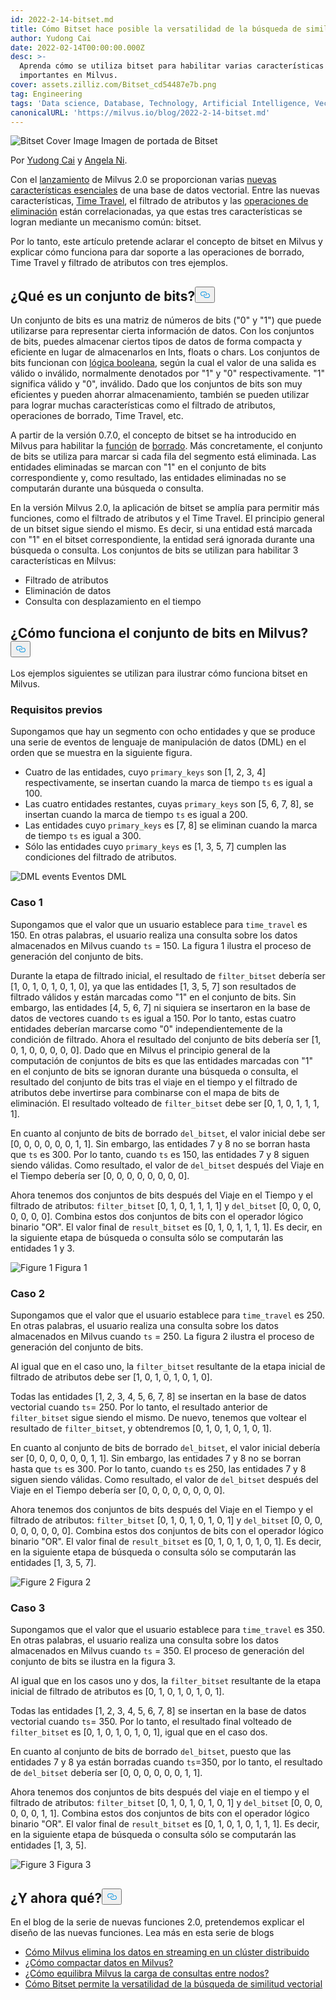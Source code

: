 ```yaml
---
id: 2022-2-14-bitset.md
title: Cómo Bitset hace posible la versatilidad de la búsqueda de similitud vectorial
author: Yudong Cai
date: 2022-02-14T00:00:00.000Z
desc: >-
  Aprenda cómo se utiliza bitset para habilitar varias características
  importantes en Milvus.
cover: assets.zilliz.com/Bitset_cd54487e7b.png
tag: Engineering
tags: 'Data science, Database, Technology, Artificial Intelligence, Vector Management'
canonicalURL: 'https://milvus.io/blog/2022-2-14-bitset.md'
---
```

<p>
  
   <span class="img-wrapper"> <img translate="no" src="https://assets.zilliz.com/Bitset_cd54487e7b.png" alt="Bitset Cover Image" class="doc-image" id="bitset-cover-image" />
   </span> <span class="img-wrapper"> <span>Imagen de portada de Bitset</span> </span></p>
<p>Por <a href="https://github.com/cydrain">Yudong Cai</a> y <a href="https://www.linkedin.com/in/yiyun-n-2aa713163/">Angela Ni</a>.</p>
<p>Con el <a href="https://milvus.io/blog/2022-1-25-annoucing-general-availability-of-milvus-2-0.md">lanzamiento</a> de Milvus 2.0 se proporcionan varias <a href="https://milvus.io/blog/2022-1-27-milvus-2-0-a-glimpse-at-new-features.md">nuevas características esenciales</a> de una base de datos vectorial. Entre las nuevas características, <a href="https://milvus.io/docs/v2.0.x/timetravel_ref.md">Time Travel</a>, el filtrado de atributos y las <a href="https://milvus.io/blog/2022-02-07-how-milvus-deletes-streaming-data-in-distributed-cluster.md">operaciones de eliminación</a> están correlacionadas, ya que estas tres características se logran mediante un mecanismo común: bitset.</p>
<p>Por lo tanto, este artículo pretende aclarar el concepto de bitset en Milvus y explicar cómo funciona para dar soporte a las operaciones de borrado, Time Travel y filtrado de atributos con tres ejemplos.</p>
<h2 id="What-is-bitset" class="common-anchor-header">¿Qué es un conjunto de bits?<button data-href="#What-is-bitset" class="anchor-icon" translate="no">
      <svg translate="no"
        aria-hidden="true"
        focusable="false"
        height="20"
        version="1.1"
        viewBox="0 0 16 16"
        width="16"
      >
        <path
          fill="#0092E4"
          fill-rule="evenodd"
          d="M4 9h1v1H4c-1.5 0-3-1.69-3-3.5S2.55 3 4 3h4c1.45 0 3 1.69 3 3.5 0 1.41-.91 2.72-2 3.25V8.59c.58-.45 1-1.27 1-2.09C10 5.22 8.98 4 8 4H4c-.98 0-2 1.22-2 2.5S3 9 4 9zm9-3h-1v1h1c1 0 2 1.22 2 2.5S13.98 12 13 12H9c-.98 0-2-1.22-2-2.5 0-.83.42-1.64 1-2.09V6.25c-1.09.53-2 1.84-2 3.25C6 11.31 7.55 13 9 13h4c1.45 0 3-1.69 3-3.5S14.5 6 13 6z"
        ></path>
      </svg>
    </button></h2><p>Un conjunto de bits es una matriz de números de bits ("0" y "1") que puede utilizarse para representar cierta información de datos. Con los conjuntos de bits, puedes almacenar ciertos tipos de datos de forma compacta y eficiente en lugar de almacenarlos en Ints, floats o chars. Los conjuntos de bits funcionan con <a href="https://milvus.io/docs/v2.0.x/boolean.md">lógica booleana</a>, según la cual el valor de una salida es válido o inválido, normalmente denotados por "1" y "0" respectivamente. "1" significa válido y "0", inválido. Dado que los conjuntos de bits son muy eficientes y pueden ahorrar almacenamiento, también se pueden utilizar para lograr muchas características como el filtrado de atributos, operaciones de borrado, Time Travel, etc.</p>
<p>A partir de la versión 0.7.0, el concepto de bitset se ha introducido en Milvus para habilitar la <a href="https://milvus.io/blog/deleting-data-in-milvus.md">función</a> de <a href="https://milvus.io/blog/deleting-data-in-milvus.md">borrado</a>. Más concretamente, el conjunto de bits se utiliza para marcar si cada fila del segmento está eliminada. Las entidades eliminadas se marcan con "1" en el conjunto de bits correspondiente y, como resultado, las entidades eliminadas no se computarán durante una búsqueda o consulta.</p>
<p>En la versión Milvus 2.0, la aplicación de bitset se amplía para permitir más funciones, como el filtrado de atributos y el Time Travel. El principio general de un bitset sigue siendo el mismo. Es decir, si una entidad está marcada con "1" en el bitset correspondiente, la entidad será ignorada durante una búsqueda o consulta. Los conjuntos de bits se utilizan para habilitar 3 características en Milvus:</p>
<ul>
<li>Filtrado de atributos</li>
<li>Eliminación de datos</li>
<li>Consulta con desplazamiento en el tiempo</li>
</ul>
<h2 id="How-does-bitset-work-in-Milvus" class="common-anchor-header">¿Cómo funciona el conjunto de bits en Milvus?<button data-href="#How-does-bitset-work-in-Milvus" class="anchor-icon" translate="no">
      <svg translate="no"
        aria-hidden="true"
        focusable="false"
        height="20"
        version="1.1"
        viewBox="0 0 16 16"
        width="16"
      >
        <path
          fill="#0092E4"
          fill-rule="evenodd"
          d="M4 9h1v1H4c-1.5 0-3-1.69-3-3.5S2.55 3 4 3h4c1.45 0 3 1.69 3 3.5 0 1.41-.91 2.72-2 3.25V8.59c.58-.45 1-1.27 1-2.09C10 5.22 8.98 4 8 4H4c-.98 0-2 1.22-2 2.5S3 9 4 9zm9-3h-1v1h1c1 0 2 1.22 2 2.5S13.98 12 13 12H9c-.98 0-2-1.22-2-2.5 0-.83.42-1.64 1-2.09V6.25c-1.09.53-2 1.84-2 3.25C6 11.31 7.55 13 9 13h4c1.45 0 3-1.69 3-3.5S14.5 6 13 6z"
        ></path>
      </svg>
    </button></h2><p>Los ejemplos siguientes se utilizan para ilustrar cómo funciona bitset en Milvus.</p>
<h3 id="Prerequisites" class="common-anchor-header">Requisitos previos</h3><p>Supongamos que hay un segmento con ocho entidades y que se produce una serie de eventos de lenguaje de manipulación de datos (DML) en el orden que se muestra en la siguiente figura.</p>
<ul>
<li>Cuatro de las entidades, cuyo <code translate="no">primary_keys</code> son [1, 2, 3, 4] respectivamente, se insertan cuando la marca de tiempo <code translate="no">ts</code> es igual a 100.</li>
<li>Las cuatro entidades restantes, cuyas <code translate="no">primary_keys</code> son [5, 6, 7, 8], se insertan cuando la marca de tiempo <code translate="no">ts</code> es igual a 200.</li>
<li>Las entidades cuyo <code translate="no">primary_keys</code> es [7, 8] se eliminan cuando la marca de tiempo <code translate="no">ts</code> es igual a 300.</li>
<li>Sólo las entidades cuyo <code translate="no">primary_keys</code> es [1, 3, 5, 7] cumplen las condiciones del filtrado de atributos.</li>
</ul>
<p>
  
   <span class="img-wrapper"> <img translate="no" src="https://assets.zilliz.com/UML_1_0a3605808c.jpg" alt="DML events" class="doc-image" id="dml-events" />
   </span> <span class="img-wrapper"> <span>Eventos DML</span> </span></p>
<h3 id="Case-one" class="common-anchor-header">Caso 1</h3><p>Supongamos que el valor que un usuario establece para <code translate="no">time_travel</code> es 150. En otras palabras, el usuario realiza una consulta sobre los datos almacenados en Milvus cuando <code translate="no">ts</code> = 150. La figura 1 ilustra el proceso de generación del conjunto de bits.</p>
<p>Durante la etapa de filtrado inicial, el resultado de <code translate="no">filter_bitset</code> debería ser [1, 0, 1, 0, 1, 0, 1, 0], ya que las entidades [1, 3, 5, 7] son resultados de filtrado válidos y están marcadas como "1" en el conjunto de bits. Sin embargo, las entidades [4, 5, 6, 7] ni siquiera se insertaron en la base de datos de vectores cuando <code translate="no">ts</code> es igual a 150. Por lo tanto, estas cuatro entidades deberían marcarse como "0" independientemente de la condición de filtrado. Ahora el resultado del conjunto de bits debería ser [1, 0, 1, 0, 0, 0, 0, 0]. Dado que en Milvus el principio general de la computación de conjuntos de bits es que las entidades marcadas con "1" en el conjunto de bits se ignoran durante una búsqueda o consulta, el resultado del conjunto de bits tras el viaje en el tiempo y el filtrado de atributos debe invertirse para combinarse con el mapa de bits de eliminación. El resultado volteado de <code translate="no">filter_bitset</code> debe ser [0, 1, 0, 1, 1, 1, 1].</p>
<p>En cuanto al conjunto de bits de borrado <code translate="no">del_bitset</code>, el valor inicial debe ser [0, 0, 0, 0, 0, 0, 1, 1]. Sin embargo, las entidades 7 y 8 no se borran hasta que <code translate="no">ts</code> es 300. Por lo tanto, cuando <code translate="no">ts</code> es 150, las entidades 7 y 8 siguen siendo válidas. Como resultado, el valor de <code translate="no">del_bitset</code> después del Viaje en el Tiempo debería ser [0, 0, 0, 0, 0, 0, 0, 0].</p>
<p>Ahora tenemos dos conjuntos de bits después del Viaje en el Tiempo y el filtrado de atributos: <code translate="no">filter_bitset</code> [0, 1, 0, 1, 1, 1, 1] y <code translate="no">del_bitset</code> [0, 0, 0, 0, 0, 0, 0, 0].  Combina estos dos conjuntos de bits con el operador lógico binario "OR". El valor final de <code translate="no">result_bitset</code> es [0, 1, 0, 1, 1, 1, 1]. Es decir, en la siguiente etapa de búsqueda o consulta sólo se computarán las entidades 1 y 3.</p>
<p>
  
   <span class="img-wrapper"> <img translate="no" src="https://assets.zilliz.com/bitset_figure1_1b5852f7a7.jpeg" alt="Figure 1" class="doc-image" id="figure-1" />
   </span> <span class="img-wrapper"> <span>Figura 1</span> </span></p>
<h3 id="Case-two" class="common-anchor-header">Caso 2</h3><p>Supongamos que el valor que el usuario establece para <code translate="no">time_travel</code> es 250. En otras palabras, el usuario realiza una consulta sobre los datos almacenados en Milvus cuando <code translate="no">ts</code> = 250. La figura 2 ilustra el proceso de generación del conjunto de bits.</p>
<p>Al igual que en el caso uno, la <code translate="no">filter_bitset</code> resultante de la etapa inicial de filtrado de atributos debe ser [1, 0, 1, 0, 1, 0, 1, 0].</p>
<p>Todas las entidades [1, 2, 3, 4, 5, 6, 7, 8] se insertan en la base de datos vectorial cuando <code translate="no">ts</code>= 250. Por lo tanto, el resultado anterior de <code translate="no">filter_bitset</code> sigue siendo el mismo. De nuevo, tenemos que voltear el resultado de <code translate="no">filter_bitset</code>, y obtendremos [0, 1, 0, 1, 0, 1, 0, 1].</p>
<p>En cuanto al conjunto de bits de borrado <code translate="no">del_bitset</code>, el valor inicial debería ser [0, 0, 0, 0, 0, 0, 1, 1]. Sin embargo, las entidades 7 y 8 no se borran hasta que <code translate="no">ts</code> es 300. Por lo tanto, cuando <code translate="no">ts</code> es 250, las entidades 7 y 8 siguen siendo válidas. Como resultado, el valor de <code translate="no">del_bitset</code> después del Viaje en el Tiempo debería ser [0, 0, 0, 0, 0, 0, 0, 0].</p>
<p>Ahora tenemos dos conjuntos de bits después del Viaje en el Tiempo y el filtrado de atributos: <code translate="no">filter_bitset</code> [0, 1, 0, 1, 0, 1, 0, 1] y <code translate="no">del_bitset</code> [0, 0, 0, 0, 0, 0, 0, 0, 0].  Combina estos dos conjuntos de bits con el operador lógico binario "OR". El valor final de <code translate="no">result_bitset</code> es [0, 1, 0, 1, 0, 1, 0, 1]. Es decir, en la siguiente etapa de búsqueda o consulta sólo se computarán las entidades [1, 3, 5, 7].</p>
<p>
  
   <span class="img-wrapper"> <img translate="no" src="https://assets.zilliz.com/bitset_figure2_7cbaa7c719.jpeg" alt="Figure 2" class="doc-image" id="figure-2" />
   </span> <span class="img-wrapper"> <span>Figura 2</span> </span></p>
<h3 id="Case-three" class="common-anchor-header">Caso 3</h3><p>Supongamos que el valor que el usuario establece para <code translate="no">time_travel</code> es 350. En otras palabras, el usuario realiza una consulta sobre los datos almacenados en Milvus cuando <code translate="no">ts</code> = 350. El proceso de generación del conjunto de bits se ilustra en la figura 3.</p>
<p>Al igual que en los casos uno y dos, la <code translate="no">filter_bitset</code> resultante de la etapa inicial de filtrado de atributos es [0, 1, 0, 1, 0, 1, 0, 1].</p>
<p>Todas las entidades [1, 2, 3, 4, 5, 6, 7, 8] se insertan en la base de datos vectorial cuando <code translate="no">ts</code>= 350. Por lo tanto, el resultado final volteado de <code translate="no">filter_bitset</code> es [0, 1, 0, 1, 0, 1, 0, 1], igual que en el caso dos.</p>
<p>En cuanto al conjunto de bits de borrado <code translate="no">del_bitset</code>, puesto que las entidades 7 y 8 ya están borradas cuando <code translate="no">ts</code>=350, por lo tanto, el resultado de <code translate="no">del_bitset</code> debería ser [0, 0, 0, 0, 0, 0, 1, 1].</p>
<p>Ahora tenemos dos conjuntos de bits después del viaje en el tiempo y el filtrado de atributos: <code translate="no">filter_bitset</code> [0, 1, 0, 1, 0, 1, 0, 1] y <code translate="no">del_bitset</code> [0, 0, 0, 0, 0, 0, 1, 1].  Combina estos dos conjuntos de bits con el operador lógico binario "OR". El valor final de <code translate="no">result_bitset</code> es [0, 1, 0, 1, 0, 1, 1, 1]. Es decir, en la siguiente etapa de búsqueda o consulta sólo se computarán las entidades [1, 3, 5].</p>
<p>
  
   <span class="img-wrapper"> <img translate="no" src="https://assets.zilliz.com/bitset_figure3_dd46a6aecf.jpeg" alt="Figure 3" class="doc-image" id="figure-3" />
   </span> <span class="img-wrapper"> <span>Figura 3</span> </span></p>
<h2 id="Whats-next" class="common-anchor-header">¿Y ahora qué?<button data-href="#Whats-next" class="anchor-icon" translate="no">
      <svg translate="no"
        aria-hidden="true"
        focusable="false"
        height="20"
        version="1.1"
        viewBox="0 0 16 16"
        width="16"
      >
        <path
          fill="#0092E4"
          fill-rule="evenodd"
          d="M4 9h1v1H4c-1.5 0-3-1.69-3-3.5S2.55 3 4 3h4c1.45 0 3 1.69 3 3.5 0 1.41-.91 2.72-2 3.25V8.59c.58-.45 1-1.27 1-2.09C10 5.22 8.98 4 8 4H4c-.98 0-2 1.22-2 2.5S3 9 4 9zm9-3h-1v1h1c1 0 2 1.22 2 2.5S13.98 12 13 12H9c-.98 0-2-1.22-2-2.5 0-.83.42-1.64 1-2.09V6.25c-1.09.53-2 1.84-2 3.25C6 11.31 7.55 13 9 13h4c1.45 0 3-1.69 3-3.5S14.5 6 13 6z"
        ></path>
      </svg>
    </button></h2><p>En el blog de la serie de nuevas funciones 2.0, pretendemos explicar el diseño de las nuevas funciones. Lea más en esta serie de blogs</p>
<ul>
<li><a href="https://milvus.io/blog/2022-02-07-how-milvus-deletes-streaming-data-in-distributed-cluster.md">Cómo Milvus elimina los datos en streaming en un clúster distribuido</a></li>
<li><a href="https://milvus.io/blog/2022-2-21-compact.md">¿Cómo compactar datos en Milvus?</a></li>
<li><a href="https://milvus.io/blog/2022-02-28-how-milvus-balances-query-load-across-nodes.md">¿Cómo equilibra Milvus la carga de consultas entre nodos?</a></li>
<li><a href="https://milvus.io/blog/2022-2-14-bitset.md">Cómo Bitset permite la versatilidad de la búsqueda de similitud vectorial</a></li>
</ul>
